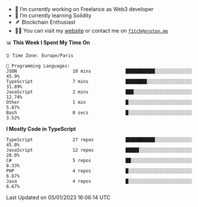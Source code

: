 - 🔭 I’m currently working on Freelance as Web3 developer
- 🌱 I’m currently learning Solidity
- 🪶 Blockchain Enthusiast
- 👨‍💻 You can visit my [website](https://f1tch.xyz) or contact me on [`f1tch@proton.me`](mailto:f1tch@proton.me)

<!--START_SECTION:waka-->
📊 **This Week I Spent My Time On** 

```text
⌚︎ Time Zone: Europe/Paris

💬 Programming Languages: 
JSON                     10 mins             ███████████░░░░░░░░░░░░░░   45.9% 
TypeScript               7 mins              ████████░░░░░░░░░░░░░░░░░   31.89% 
JavaScript               2 mins              ███░░░░░░░░░░░░░░░░░░░░░░   12.74% 
Other                    1 min               █░░░░░░░░░░░░░░░░░░░░░░░░   5.87% 
Bash                     0 secs              █░░░░░░░░░░░░░░░░░░░░░░░░   3.52%

```

**I Mostly Code in TypeScript** 

```text
TypeScript               27 repos            ███████████░░░░░░░░░░░░░░   45.0% 
JavaScript               12 repos            █████░░░░░░░░░░░░░░░░░░░░   20.0% 
C#                       5 repos             ██░░░░░░░░░░░░░░░░░░░░░░░   8.33% 
PHP                      4 repos             █░░░░░░░░░░░░░░░░░░░░░░░░   6.67% 
Java                     4 repos             █░░░░░░░░░░░░░░░░░░░░░░░░   6.67%

```



 Last Updated on 05/01/2023 16:06:14 UTC
<!--END_SECTION:waka-->
